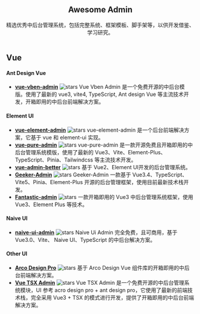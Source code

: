 <h2 align='center'>Awesome Admin</h2>

<p align='center'>
精选优秀中后台管理系统，包括完整系统、框架模板、脚手架等，以供开发借鉴、学习研究。
<br><br>


## Vue

#### Ant Design Vue

- [**vue-vben-admin**](https://github.com/vbenjs/vue-vben-admin) ![stars](https://img.shields.io/github/stars/vbenjs/vue-vben-admin?style=flat-square&logo=GitHub) Vue Vben Admin 是一个免费开源的中后台模版。使用了最新的 vue3, vite4, TypeScript, Ant design Vue 等主流技术开发，开箱即用的中后台前端解决方案。

#### Element UI

- [**vue-element-admin**](https://github.com/PanJiaChen/vue-element-admin) ![stars](https://img.shields.io/github/stars/PanJiaChen/vue-element-admin?style=flat-square&logo=GitHub) vue-element-admin 是一个后台前端解决方案，它基于 vue 和 element-ui 实现。
- [**vue-pure-admin**](https://github.com/pure-admin/vue-pure-admin) ![stars](https://img.shields.io/github/stars/pure-admin/vue-pure-admin?style=flat-square&logo=GitHub) vue-pure-admin 是一款开源免费且开箱即用的中后台管理系统模版，使用了最新的 Vue3、Vite、Element-Plus、TypeScript、Pinia、Tailwindcss 等主流技术开发。
- [**vue-admin-better**](https://github.com/chuzhixin/vue-admin-better) ![stars](https://img.shields.io/github/stars/chuzhixin/vue-admin-better?style=flat-square&logo=GitHub) 基于 Vue2、Element UI开发的后台管理系统。
- [**Geeker-Admin**](https://github.com/HalseySpicy/Geeker-Admin) ![stars](https://img.shields.io/github/stars/HalseySpicy/Geeker-Admin?style=flat-square&logo=GitHub) Geeker-Admin 一款基于 Vue3.4、TypeScript、Vite5、Pinia、Element-Plus 开源的后台管理框架，使用目前最新技术栈开发。
- [**Fantastic-admin**](https://github.com/fantastic-admin/basic)  ![stars](https://img.shields.io/github/stars/fantastic-admin/basic?style=flat-square&logo=GitHub) 一款开箱即用的 Vue3 中后台管理系统框架，使用 Vue3、Element Plus 等技术。

#### Naive UI
- [**naive-ui-admin**](https://github.com/jekip/naive-ui-admin) ![stars](https://img.shields.io/github/stars/jekip/naive-ui-admin?style=flat-square&logo=GitHub) Naive Ui Admin 完全免费，且可商用，基于 Vue3.0、Vite、 Naive UI、TypeScript 的中后台解决方案。

#### Other UI
- [**Arco Design Pro**](https://github.com/arco-design/arco-design-pro-vue) ![stars](https://img.shields.io/github/stars/arco-design/arco-design-pro-vue?style=flat-square&logo=GitHub) 基于 Arco Design Vue 组件库的开箱即用的中后台前端解决方案。
- [**Vue TSX Admin**](https://github.com/manyuemeiquqi/vue-tsx-admin) ![stars](https://img.shields.io/github/stars/manyuemeiquqi/vue-tsx-admin?style=flat-square&logo=GitHub) Vue TSX Admin 是一个免费开源的中后台管理系统模块，UI 参考 acro design pro + ant design pro，它使用了最新的前端技术栈，完全采用 Vue3 + TSX 的模式进行开发，提供了开箱即用的中后台前端解决方案。